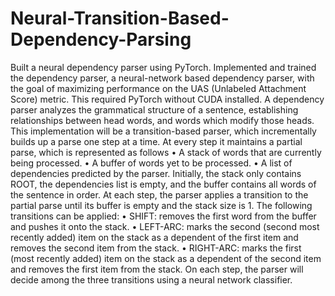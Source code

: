 # Neural-Transition-Based-Dependency-Parsing
Built a neural dependency parser using PyTorch. Implemented and trained the
dependency parser, a neural-network based dependency parser, with the goal of maximizing
performance on the UAS (Unlabeled Attachment Score) metric.
This required PyTorch without CUDA installed. 
A dependency parser analyzes the grammatical structure of a sentence, establishing relationships between head
words, and words which modify those heads. This implementation will be a transition-based parser, which incrementally
builds up a parse one step at a time. At every step it maintains a partial parse, which is represented as
follows
• A stack of words that are currently being processed.
• A buffer of words yet to be processed.
• A list of dependencies predicted by the parser.
Initially, the stack only contains ROOT, the dependencies list is empty, and the buffer contains all words of the
sentence in order. At each step, the parser applies a transition to the partial parse until its buffer is empty and the
stack size is 1. The following transitions can be applied:
• SHIFT: removes the first word from the buffer and pushes it onto the stack.
• LEFT-ARC: marks the second (second most recently added) item on the stack as a dependent of the first item
and removes the second item from the stack.
• RIGHT-ARC: marks the first (most recently added) item on the stack as a dependent of the second item and
removes the first item from the stack.
On each step, the parser will decide among the three transitions using a neural network classifier.
